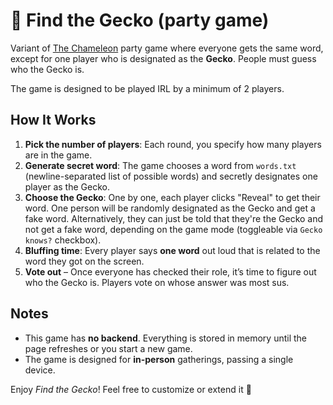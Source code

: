 # 🦎 Find the Gecko (party game)

Variant of [The Chameleon](https://en.wikipedia.org/wiki/The_Chameleon_(party_game)) party game where everyone gets the same word, except for one player who is designated as the **Gecko**. People must guess who the Gecko is.

The game is designed to be played IRL by a minimum of 2 players.

## How It Works
1. **Pick the number of players**: Each round, you specify how many players are in the game.  
2. **Generate secret word**: The game chooses a word from `words.txt` (newline-separated list of possible words) and secretly designates one player as the Gecko.  
3. **Choose the Gecko**: One by one, each player clicks "Reveal" to get their word. One person will be randomly designated as the Gecko and get a fake word. Alternatively, they can just be told that they're the Gecko and not get a fake word, depending on the game mode (toggleable via `Gecko knows?` checkbox).
4. **Bluffing time**: Every player says **one word** out loud that is related to the word they got on the screen.
4. **Vote out** – Once everyone has checked their role, it’s time to figure out who the Gecko is. Players vote on whose answer was most sus.

## Notes
- This game has **no backend**. Everything is stored in memory until the page refreshes or you start a new game.  
- The game is designed for **in-person** gatherings, passing a single device.  

Enjoy *Find the Gecko*! Feel free to customize or extend it 🦎
